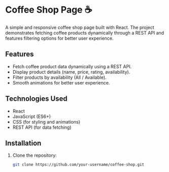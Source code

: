 # Coffee Shop Page ☕️

A simple and responsive coffee shop page built with React. The project demonstrates fetching coffee products dynamically through a REST API and features filtering options for better user experience.

## Features
- Fetch coffee product data dynamically using a REST API.
- Display product details (name, price, rating, availability).
- Filter products by availability (All / Available).
- Smooth animations for better user experience.

## Technologies Used
- React
- JavaScript (ES6+)
- CSS (for styling and animations)
- REST API (for data fetching)

## Installation

1. Clone the repository:
   ```bash
   git clone https://github.com/your-username/coffee-shop.git
